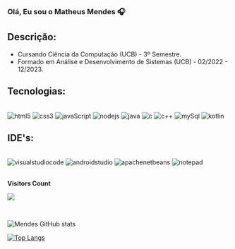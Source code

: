 ### Olá, Eu sou o Matheus Mendes 🎧

## Descrição: 

- Cursando Ciência da Computação (UCB) - 3º Semestre.<br>
- Formado em Análise e Desenvolvimento de Sistemas (UCB) - 02/2022 - 12/2023.

## Tecnologias:

<div style="display: inline_block"><br/>
    <img aline="center" alt="html5" src="https://img.shields.io/badge/HTML5-E34F26?style=for-the-badge&logo=html5&logoColor=white"/>
    <img aline="center" alt="css3" src="https://img.shields.io/badge/CSS3-1572B6?style=for-the-badge&logo=css3&logoColor=white"/>
    <img aline="center" alt="javaScript" src="https://img.shields.io/badge/JavaScript-F7DF1E?style=for-the-badge&logo=javascript&logoColor=black"/>
    <img aline="center" alt="nodejs" src="https://img.shields.io/badge/Node.js-43853D?style=for-the-badge&logo=node.js&logoColor=white"/>
    <img aline="center" alt="java" src="https://img.shields.io/badge/Java-ED8B00?style=for-the-badge&logo=openjdk&logoColor=white"/>
    <img aline="center" alt="c" src="https://img.shields.io/badge/C-00599C?style=for-the-badge&logo=c&logoColor=white"/>
    <img aline="center" alt="c++" src="https://img.shields.io/badge/C%2B%2B-00599C?style=for-the-badge&logo=c%2B%2B&logoColor=white"/>
    <img aline="center" alt="mySql" src="https://img.shields.io/badge/MySQL-005C84?style=for-the-badge&logo=mysql&logoColor=white"/>
    <img aline="center" alt="kotlin" src="https://img.shields.io/badge/Kotlin-0095D5?&style=for-the-badge&logo=kotlin&logoColor=white"/>

## IDE's:

<div style="display: inline_block"><br/>
    <img aline="center" alt="visualstudiocode" src="https://img.shields.io/badge/Visual_Studio_Code-0078D4?style=for-the-badge&logo=visual%20studio%20code&logoColor=white"/>
    <img aline="center" alt="androidstudio" src="https://img.shields.io/badge/Android_Studio-3DDC84?style=for-the-badge&logo=android-studio&logoColor=white"/>
    <img aline="center" alt="apachenetbeans" src="https://img.shields.io/badge/apache%20netbeans-1B6AC6?style=for-the-badge&logo=apache%20netbeans%20IDE&logoColor=white"/>
    <img aline="center" alt="notepad" src="https://img.shields.io/badge/Notepad++-90E59A.svg?style=for-the-badge&logo=notepad%2B%2B&logoColor=black"/>
    
    
    
</div>

<div>
<br><p><b>Visitors Count</b></p>  
<p><img src="https://profile-counter.glitch.me/{mathesMenDs}/count.svg"/></p> 
<br></div>

![Mendes GitHub stats](https://github-readme-stats.vercel.app/api?username=matheusMenDs&show_icons=true&theme=highcontrast)

[![Top Langs](https://github-readme-stats.vercel.app/api/top-langs/?username=matheusMenDs)](https://github.com/matheusMenDs/github-readme-stats)
